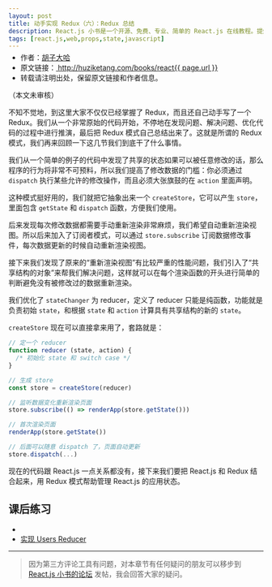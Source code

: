 ```yaml
---
layout: post
title: 动手实现 Redux（六）：Redux 总结
description: React.js 小书是一个开源、免费、专业、简单的 React.js 在线教程。提炼实战经验中基础的、重要的、频繁的知识进行重点讲解，让你能用最少的精力深入了解实战中最需要的 React.js 知识。
tags: [react.js,web,props,state,javascript]
---
```


<ul style='font-size: 14px; margin-top: -10px;'>
  <li>
    作者：<a href="https://www.zhihu.com/people/hu-zi-da-ha" target="_blank">胡子大哈</a>
  </li>
  <li>
    原文链接：<a href="http://huziketang.com/books/react{{ page.url }}"> http://huziketang.com/books/react{{ page.url }} </a>
  </li>
  <li>转载请注明出处，保留原文链接和作者信息。</li>
</ul>

（本文未审核）

不知不觉地，到这里大家不仅仅已经掌握了 Redux，而且还自己动手写了一个 Redux。我们从一个非常原始的代码开始，不停地在发现问题、解决问题、优化代码的过程中进行推演，最后把 Redux 模式自己总结出来了。这就是所谓的 Redux 模式，我们再来回顾一下这几节我们到底干了什么事情。

我们从一个简单的例子的代码中发现了共享的状态如果可以被任意修改的话，那么程序的行为将非常不可预料，所以我们提高了修改数据的门槛：你必须通过 `dispatch` 执行某些允许的修改操作，而且必须大张旗鼓的在 `action` 里面声明。

这种模式挺好用的，我们就把它抽象出来一个 `createStore`，它可以产生 `store`，里面包含 `getState` 和 `dispatch` 函数，方便我们使用。

后来发现每次修改数据都需要手动重新渲染非常麻烦，我们希望自动重新渲染视图。所以后来加入了订阅者模式，可以通过 `store.subscribe` 订阅数据修改事件，每次数据更新的时候自动重新渲染视图。

接下来我们发现了原来的“重新渲染视图”有比较严重的性能问题，我们引入了“共享结构的对象”来帮我们解决问题，这样就可以在每个渲染函数的开头进行简单的判断避免没有被修改过的数据重新渲染。

我们优化了 `stateChanger` 为 reducer，定义了 reducer 只能是纯函数，功能就是负责初始 `state`，和根据 `state` 和 `action` 计算具有共享结构的新的 `state`。

`createStore` 现在可以直接拿来用了，套路就是：

```javascript
// 定一个 reducer
function reducer (state, action) {
  /* 初始化 state 和 switch case */
}

// 生成 store
const store = createStore(reducer)

// 监听数据变化重新渲染页面
store.subscribe(() => renderApp(store.getState()))

// 首次渲染页面
renderApp(store.getState()) 

// 后面可以随意 dispatch 了，页面自动更新
store.dispatch(...)
```

现在的代码跟 React.js 一点关系都没有，接下来我们要把 React.js 和 Redux 结合起来，用 Redux 模式帮助管理 React.js 的应用状态。

## 课后练习
* 
* <a target="_blank" href="http://scriptoj.com/problems/16">实现 Users Reducer</a>

* * *

> 因为第三方评论工具有问题，对本章节有任何疑问的朋友可以移步到 <a target="_blank" href="http://scriptoj.com/category/4/react-js-小书交流区">React.js 小书的论坛</a> 发帖，我会回答大家的疑问。
